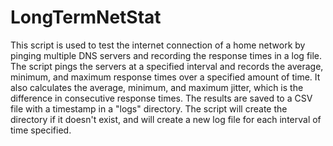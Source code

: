 # LongTermNetStat
This script is used to test the internet connection of a home network by pinging multiple DNS servers and recording the response times in a log file. The script pings the servers at a specified interval and records the average, minimum, and maximum response times over a specified amount of time. It also calculates the average, minimum, and maximum jitter, which is the difference in consecutive response times. The results are saved to a CSV file with a timestamp in a "logs" directory. The script will create the directory if it doesn't exist, and will create a new log file for each interval of time specified.
